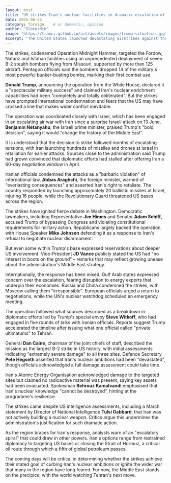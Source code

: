 ```yaml
---
layout: post
title: "US strikes Iran's nuclear facilities in dramatic escalation of Middle East crisis"
date: 2025-06-22
category: foreign    # or domestic, opinion
author: "Sloterdik"
image: "https://tramci.github.io/azt/assets/images/trump-situation.jpg"  # optional
excerpt: "The United States launched devastating airstrikes against three of Iran's most sensitive nuclear sites on Sunday, marking the most significant American military action on Iranian soil since the 1979 revolution."
---
```


The strikes, codenamed Operation Midnight Hammer, targeted the Fordow, Natanz and Isfahan facilities using an unprecedented deployment of seven B-2 stealth bombers flying from Missouri, supported by more than 125 aircraft. Pentagon officials said the bombers dropped 14 of the military's most powerful bunker-busting bombs, marking their first combat use.

**Donald Trump**, announcing the operation from the White House, declared it a "spectacular military success" and claimed Iran's nuclear enrichment capabilities had been "completely and totally obliterated". But the strikes have prompted international condemnation and fears that the US may have crossed a line that makes wider conflict inevitable.

The operation was coordinated closely with Israel, which has been engaged in an escalating air war with Iran since a surprise Israeli attack on 13 June. **Benjamin Netanyahu**, the Israeli prime minister, praised Trump's "bold decision", saying it would "change the history of the Middle East".

It is understood that the decision to strike followed months of escalating tensions, with Iran launching hundreds of missiles and drones at Israel in retaliation for earlier attacks. Sources close to the administration said Trump had grown convinced that diplomatic efforts had stalled after offering Iran a 60-day negotiation window in April.

Iranian officials condemned the attacks as a "barbaric violation" of international law. **Abbas Araghchi**, the foreign minister, warned of "everlasting consequences" and asserted Iran's right to retaliate. The country responded by launching approximately 20 ballistic missiles at Israel, injuring 16 people, while the Revolutionary Guard threatened US bases across the region.

The strikes have ignited fierce debate in Washington. Democratic lawmakers, including Representative **Jim Himes** and Senator **Adam Schiff**, accused Trump of bypassing Congress and violating constitutional requirements for military action. Republicans largely backed the operation, with House Speaker **Mike Johnson** defending it as a response to Iran's refusal to negotiate nuclear disarmament.

But even some within Trump's base expressed reservations about deeper US involvement. Vice-President **JD Vance** publicly stated the US had "no interest in boots on the ground" – remarks that may reflect growing unease about the administration's Middle East strategy.

Internationally, the response has been mixed. Gulf Arab states expressed concern over the escalation, fearing disruption to energy exports that underpin their economies. Russia and China condemned the strikes, with Moscow calling them "irresponsible". European officials urged a return to negotiations, while the UN's nuclear watchdog scheduled an emergency meeting.

The operation followed what sources described as a breakdown in diplomatic efforts led by Trump's special envoy **Steve Witkoff**, who had engaged in five rounds of talks with Iranian officials. Reports suggest Trump accelerated the timeline after issuing what one official called "private ultimatums" to Tehran.

General **Dan Caine**, chairman of the joint chiefs of staff, described the mission as the largest B-2 strike in US history, with initial assessments indicating "extremely severe damage" to all three sites. Defence Secretary **Pete Hegseth** asserted that Iran's nuclear ambitions had been "devastated", though officials acknowledged a full damage assessment could take time.

Iran's Atomic Energy Organisation acknowledged damage to the targeted sites but claimed no radioactive material was present, saying key assets had been evacuated. Spokesman **Behrouz Kamalvandi** emphasised that Iran's nuclear knowledge "cannot be destroyed", hinting at the programme's resilience.

The strikes came despite US intelligence assessments, including a March statement by Director of National Intelligence **Tulsi Gabbard**, that Iran was not actively building a nuclear weapon. Critics argue this undermines the administration's justification for such dramatic action.

As the region braces for Iran's response, analysts warn of an "escalatory spiral" that could draw in other powers. Iran's options range from restrained diplomacy to targeting US bases or closing the Strait of Hormuz, a critical oil route through which a fifth of global petroleum passes.

The coming days will be critical in determining whether the strikes achieve their stated goal of curbing Iran's nuclear ambitions or ignite the wider war that many in the region have long feared. For now, the Middle East stands on the precipice, with the world watching Tehran's next move.

